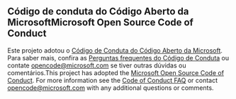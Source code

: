 ## <a name="microsoft-open-source-code-of-conduct"></a><span data-ttu-id="937b6-101">Código de conduta do Código Aberto da Microsoft</span><span class="sxs-lookup"><span data-stu-id="937b6-101">Microsoft Open Source Code of Conduct</span></span>
<span data-ttu-id="937b6-p101">Este projeto adotou o [Código de Conduta do Código Aberto da Microsoft](https://opensource.microsoft.com/codeofconduct/). Para saber mais, confira as [Perguntas frequentes do Código de Conduta](https://opensource.microsoft.com/codeofconduct/faq/) ou contate [opencode@microsoft.com](mailto:opencode@microsoft.com) se tiver outras dúvidas ou comentários.</span><span class="sxs-lookup"><span data-stu-id="937b6-p101">This project has adopted the [Microsoft Open Source Code of Conduct](https://opensource.microsoft.com/codeofconduct/). For more information see the [Code of Conduct FAQ](https://opensource.microsoft.com/codeofconduct/faq/) or contact [opencode@microsoft.com](mailto:opencode@microsoft.com) with any additional questions or comments.</span></span>
